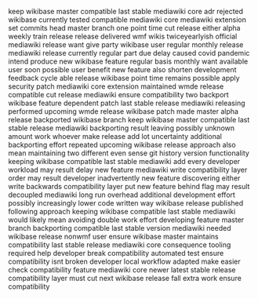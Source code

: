 keep wikibase master compatible last stable mediawiki core adr rejected wikibase currently tested compatible mediawiki core mediawiki extension set commits head master branch one point time cut release either alpha weekly train release release delivered wmf wikis twiceyearlyish official mediawiki release want give party wikibase user regular monthly release mediawiki release currently regular part due delay caused covid pandemic intend produce new wikibase feature regular basis monthly want available user soon possible user benefit new feature also shorten development feedback cycle able release wikibase point time remains possible apply security patch mediawiki core extension maintained wmde release compatible cut release mediawiki ensure compatibility two backport wikibase feature dependent patch last stable release mediawiki releasing performed upcoming wmde release wikibase patch made master alpha release backported wikibase branch keep wikibase master compatible last stable release mediawiki backporting result leaving possibly unknown amount work whoever make release add lot uncertainty additional backporting effort repeated upcoming wikibase release approach also mean maintaining two different even sense git history version functionality keeping wikibase compatible last stable mediawiki add every developer workload may result delay new feature mediawiki write compatibility layer order may result developer inadvertently new feature discovering either write backwards compatibility layer put new feature behind flag may result decoupled mediawiki long run overhead additional development effort possibly increasingly lower code written way wikibase release published following approach keeping wikibase compatible last stable mediawiki would likely mean avoiding double work effort developing feature master branch backporting compatible last stable version mediawiki needed wikibase release nonwmf user ensure wikibase master maintains compatibility last stable release mediawiki core consequence tooling required help developer break compatibility automated test ensure compatibility isnt broken developer local workflow adapted make easier check compatibility feature mediawiki core newer latest stable release compatibility layer must cut next wikibase release fall extra work ensure compatibility